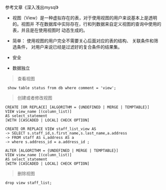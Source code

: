 参考文章《深入浅出mysql》

- 视图（View）是一种虚拟存在的表，对于使用视图的用户来说基本上是透明的。视图并
不在数据库中实际存在，行和列数据来自定义视图的查询中使用的表，并且是在使用视图时
动态生成的。

- 简单： 使用视图的用户完全不需要关心后面对应的表的结构、 关联条件和筛选条件，
对用户来说已经是过滤好的复合条件的结果集。

- 安全
- 数据独立

> 查看视图

```
 show table status from db where comment = 'view';
```

> 创建或者修改视图

```
CREATE [OR REPLACE] [ALGORITHM = {UNDEFINED | MERGE | TEMPTABLE}]
VIEW view_name [(column_list)]
AS select_statement
[WITH [CASCADED | LOCAL] CHECK OPTION]
```

```
CREATE OR REPLACE VIEW staff_list_view AS
-> SELECT s.staff_id,s.first_name,s.last_name,a.address
-> FROM staff AS s,address AS a
-> where s.address_id = a.address_id ;
```

```
ALTER [ALGORITHM = {UNDEFINED | MERGE | TEMPTABLE}]
VIEW view_name [(column_list)]
AS select_statement
[WITH [CASCADED | LOCAL] CHECK OPTION]
```

> 删除视图

```
drop view staff_list;
```
